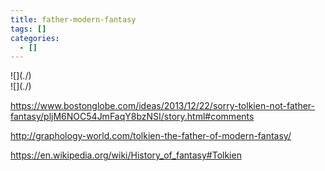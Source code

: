 ```yaml
---
title: father-modern-fantasy
tags: []
categories:
  - []
---
```

<!-- more --><div class="embedded-image-left">![](./)</div><div class="embedded-image-right">![](./)</div>


https://www.bostonglobe.com/ideas/2013/12/22/sorry-tolkien-not-father-fantasy/pljM6NOC54JmFaqY8bzNSI/story.html#comments

http://graphology-world.com/tolkien-the-father-of-modern-fantasy/

https://en.wikipedia.org/wiki/History_of_fantasy#Tolkien